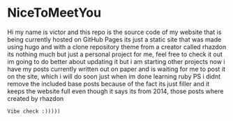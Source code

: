 # NiceToMeetYou
Hi my name is victor and this repo is the source code of my website that is being currently hosted on GitHub Pages
its just a static site that was made using hugo and with a clone repository theme from a creator called rhazdon
its nothing much but just a personal project for me, feel free to check it out im going to do better about updating it but i am starting other projects now
i have my posts currently written out on paper and is waiting for me to post it on the site, which i will do soon just when im done learning ruby
PS i didnt remove the included base posts because of the fact its just filler and it keeps the website full even though it says its from 2014, those posts where created by rhazdon


```
Vibe check :)))))
```
